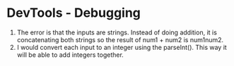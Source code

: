 # DevTools - Debugging
1. The error is that the inputs are strings. Instead of doing addition, it is concatenating both strings so the result of num1 + num2 is num1num2.
2. I would convert each input to an integer using the parseInt(). This way it will be able to add integers together.